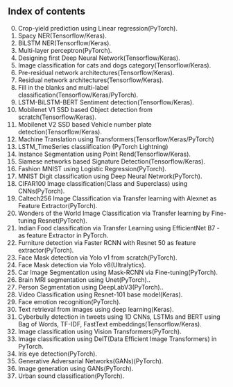 ## Index of contents
00. Crop-yield prediction using Linear regression(PyTorch).
01. Spacy NER(Tensorflow/Keras).
02. BiLSTM NER(Tensorflow/Keras).
03. Multi-layer perceptron(PyTorch).
04. Designing first Deep Neural Network(Tensorflow/Keras).
05. Image classification for cats and dogs category(Tensorflow/Keras).
06. Pre-residual network architectures(Tensorflow/Keras). 
07. Residual network architectures(Tensorflow/Keras).
08. Fill in the blanks and multi-label classification(Tensorflow/Keras/PyTorch).
09. LSTM-BiLSTM-BERT Sentiment detection(Tensorflow/Keras).
10. Mobilenet V1 SSD based Object detection from scratch(Tensorflow/Keras).
11. Mobilenet V2 SSD based Vehicle number plate detection(Tensorflow/Keras).
12. Machine Translation using Transformers(Tensorflow/Keras/PyTorch)
13. LSTM_TimeSeries classiification (PyTorch Lightning)
14. Instance Segmentation using Point Rend(Tensorflow/Keras).
15. Siamese networks based Signature Detection(Tensorflow/Keras).
16. Fashion MNIST using Logistic Regression(PyTorch).
17. MNIST Digit classification using Deep Neural Network(PyTorch).
18. CIFAR100 Image classification(Class and Superclass) using CNNs(PyTorch).
19. Caltech256 Image Classification via Transfer learning with Alexnet as Feature Extractor(PyTorch). 
20. Wonders of the World Image Classification via Transfer learning by Fine-tuning Resnet(PyTorch).
21. Indian Food classification via Transfer Learning using EfficientNet B7 - as feature Extractor in PyTorch.
22. Furniture detection via Faster RCNN with Resnet 50 as feature extractor(PyTorch).
23. Face Mask detection via Yolo v1 from scratch(PyTorch).
24. Face Mask detection via Yolo v8(Ultralytics).
25. Car Image Segmentation using Mask-RCNN via Fine-tuning(PyTorch).
26. Brain MRI segmentation using Unet(PyTorch)..
27. Person Segmentation using DeepLabV3(PyTorch)..
28. Video Classification using Resnet-101 base model(Keras).
29. Face emotion recognition(PyTorch).
30. Text retrieval from images using deep learning(Keras).
31. Cyberbully detection in tweets using 1D CNNs, LSTMs and BERT using Bag of Words, TF-IDF, FastText embeddings(Tensorflow/Keras).
32. Image classification using Vision Transformers(PyTorch).
33. Image classification using DeIT(Data Efficient Image Transformers) in PyTorch.
34. Iris eye detection(PyTorch).
35. Generative Adversarial Networks(GANs)(PyTorch).
36. Image generation using GANs(PyTorch).
37. Urban sound classification(PyTorch). 



